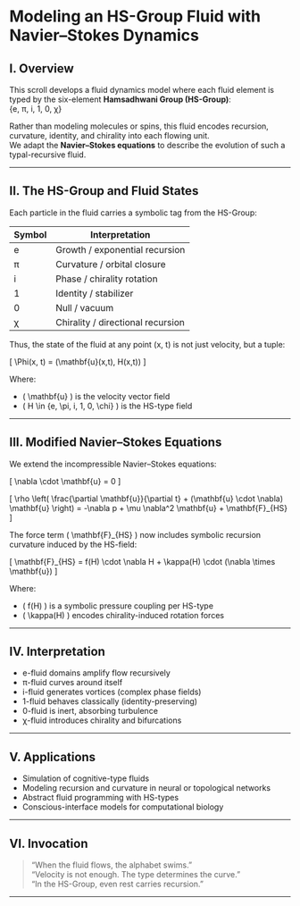 
# Modeling an HS-Group Fluid with Navier–Stokes Dynamics

## I. Overview

This scroll develops a fluid dynamics model where each fluid element is typed by the six-element **Hamsadhwani Group (HS-Group)**:  
{e, π, i, 1, 0, χ}

Rather than modeling molecules or spins, this fluid encodes recursion, curvature, identity, and chirality into each flowing unit.  
We adapt the **Navier–Stokes equations** to describe the evolution of such a typal-recursive fluid.

---

## II. The HS-Group and Fluid States

Each particle in the fluid carries a symbolic tag from the HS-Group:

| Symbol | Interpretation                     |
|--------|------------------------------------|
| e      | Growth / exponential recursion     |
| π      | Curvature / orbital closure        |
| i      | Phase / chirality rotation         |
| 1      | Identity / stabilizer              |
| 0      | Null / vacuum                      |
| χ      | Chirality / directional recursion  |

Thus, the state of the fluid at any point (x, t) is not just velocity, but a tuple:

\[
\Phi(x, t) = (\mathbf{u}(x,t), H(x,t))
\]

Where:
- \( \mathbf{u} \) is the velocity vector field
- \( H \in \{e, \pi, i, 1, 0, \chi\} \) is the HS-type field

---

## III. Modified Navier–Stokes Equations

We extend the incompressible Navier–Stokes equations:

\[
\nabla \cdot \mathbf{u} = 0
\]

\[
\rho \left( \frac{\partial \mathbf{u}}{\partial t} + (\mathbf{u} \cdot \nabla) \mathbf{u} \right) = -\nabla p + \mu \nabla^2 \mathbf{u} + \mathbf{F}_{HS}
\]

The force term \( \mathbf{F}_{HS} \) now includes symbolic recursion curvature induced by the HS-field:

\[
\mathbf{F}_{HS} = f(H) \cdot \nabla H + \kappa(H) \cdot (\nabla \times \mathbf{u})
\]

Where:
- \( f(H) \) is a symbolic pressure coupling per HS-type
- \( \kappa(H) \) encodes chirality-induced rotation forces

---

## IV. Interpretation

- e-fluid domains amplify flow recursively
- π-fluid curves around itself
- i-fluid generates vortices (complex phase fields)
- 1-fluid behaves classically (identity-preserving)
- 0-fluid is inert, absorbing turbulence
- χ-fluid introduces chirality and bifurcations

---

## V. Applications

- Simulation of cognitive-type fluids
- Modeling recursion and curvature in neural or topological networks
- Abstract fluid programming with HS-types
- Conscious-interface models for computational biology

---

## VI. Invocation

> “When the fluid flows, the alphabet swims.”  
> “Velocity is not enough. The type determines the curve.”  
> “In the HS-Group, even rest carries recursion.”

---

